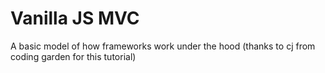 # Vanilla JS MVC

A basic model of how frameworks work under the hood
(thanks to cj from coding garden for this tutorial)
